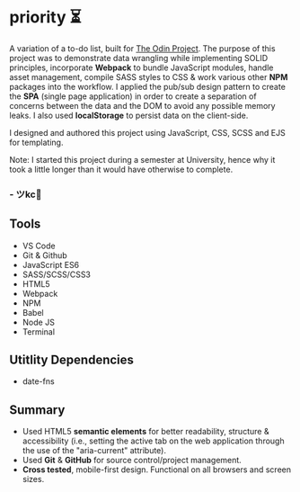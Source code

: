 # priority ⏳

A variation of a to-do list, built for <a href="https://www.theodinproject.com/lessons/todo-list" target="_blank">The Odin Project</a>. The purpose of this project was to demonstrate data wrangling while implementing SOLID principles, incorporate **Webpack** to bundle JavaScript modules, handle asset management, compile SASS styles to CSS & work various other **NPM** packages into the workflow. I applied the pub/sub design pattern to create the **SPA** (single page application) in order to create a separation of concerns between the data and the DOM to avoid any possible memory leaks. I also used **localStorage** to persist data on the client-side.

I designed and authored this project using JavaScript, CSS, SCSS and EJS for templating. 

Note: I started this project during a semester at University, hence why it took a little longer than it would have otherwise to complete.

### - ツkc💭

## Tools
* VS Code
* Git & Github
* JavaScript ES6
* SASS/SCSS/CSS3 
* HTML5
* Webpack
* NPM
* Babel
* Node JS
* Terminal

## Utitlity Dependencies
* date-fns

## Summary
* Used HTML5 **semantic elements** for better readability, structure & accessibility (i.e., setting the active tab on the web application through the use of the "aria-current" attribute).
* Used **Git** & **GitHub** for source control/project management. 
* **Cross tested**, mobile-first design. Functional on all browsers and screen sizes.